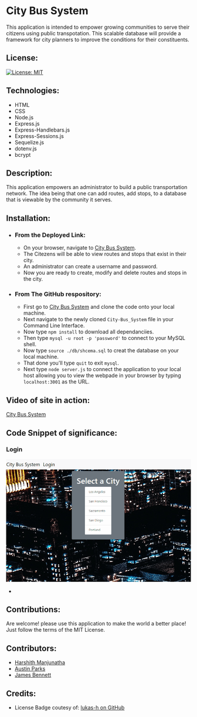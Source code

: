 # City Bus System

This application is intended to empower growing communities to serve their citizens using public transpotation. This scalable database will provide a framework for city planners to improve the conditions for their constituents.

## License:

[![License: MIT](https://img.shields.io/badge/License-MIT-yellow.svg)](https://opensource.org/licenses/MIT)

## Technologies:

* HTML
* CSS
* Node.js
* Express.js
* Express-Handlebars.js
* Express-Sessions.js
* Sequelize.js
* dotenv.js
* bcrypt

## Description:

This application empowers an administrator to build a public transportation network. The idea being that one can add routes, add stops, to a database that is viewable by the community it serves.

## Installation:

* ### From the Deployed Link:
    * On your browser, navigate to [City Bus System](https://harshs-bus-system.herokuapp.com/).
    * The Citezens will be able to view routes and stops that exist in their city.
    * An administrator can create a username and password.
    * Now you are ready to create, modify and delete routes and stops in the city.

* ### From The GitHub respository:
    * First go to [City Bus System](https://github.com/hmanjun/City-Bus-System) and clone the code onto your local machine.
    * Next navigate to the newly cloned ```City-Bus_System``` file in your Command Line Interface.
    * Now type ```npm install``` to download all dependanciies.
    * Then type ```mysql -u root -p 'password'``` to connect to your MySQL shell.
    * Now type ```source ./db/shcema.sql``` to creat the database on your local machine.
    * That done you'll type ```quit``` to exit ```mysql```.
    * Next type ```node server.js``` to connect the application to your local host allowing you to view the webpade in your browser by typing ```localhost:3001``` as the URL.

## Video of site in action:

[City Bus System](https://drive.google.com/file/d/1sI-M-laaBCwQR-qC_2G4RWd7ApC2wfPx/view)

## Code Snippet of significance:

### Login
![PG1](./img/login.gif)
* ``` ```

## Contributions:

Are welcome! please use this application to make the world a better place! Just follow the terms of the MIT License.

## Contributors:

* [Harshith Manjunatha](https://github.com/hmanjun)
* [Austin Parks](https://github.com/apark0819)
* [James Bennett](https://github.com/apark0819)

## Credits:

* License Badge coutesy of: [lukas-h on GitHub](https://gist.github.com/lukas-h/2a5d00690736b4c3a7ba)



